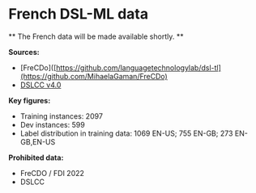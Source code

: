 # French DSL-ML data

** The French data will be made available shortly. **

**Sources:**
- [FreCDo]([https://github.com/languagetechnologylab/dsl-tl](https://github.com/MihaelaGaman/FreCDo)
- [DSLCC v4.0](http://ttg.uni-saarland.de/resources/DSLCC/)

**Key figures:**
- Training instances: 2097
- Dev instances: 599
- Label distribution in training data: 1069 EN-US; 755 EN-GB; 273 EN-GB,EN-US

**Prohibited data:**
- FreCDO / FDI 2022
- DSLCC

